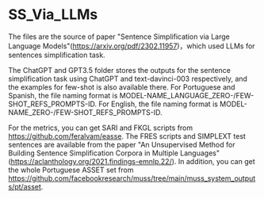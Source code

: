 # SS_Via_LLMs
The files are the source of paper "Sentence Simplification via Large Language Models"(https://arxiv.org/pdf/2302.11957)，which used LLMs for sentences simplification task.

The ChatGPT and GPT3.5 folder stores the outputs for the sentence simplification task using ChatGPT and text-davinci-003 respectively, and the examples for few-shot is also available there. For Portuguese and Spanish, the file naming format is MODEL-NAME_LANGUAGE_ZERO-/FEW-SHOT_REFS_PROMPTS-ID. For English, the file naming format is MODEL-NAME_ZERO-/FEW-SHOT_REFS_PROMPTS-ID.

For the metrics, you can get SARI and FKGL scripts from https://github.com/feralvam/easse. The FRES scripts and SIMPLEXT test sentences are available from the paper "An Unsupervised Method for Building Sentence Simplification Corpora in Multiple Languages" (https://aclanthology.org/2021.findings-emnlp.22/). In addition, you can get the whole Portuguese ASSET set from https://github.com/facebookresearch/muss/tree/main/muss_system_outputs/pt/asset.
